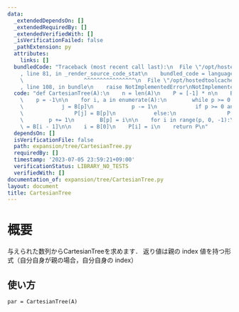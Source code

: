```yaml
---
data:
  _extendedDependsOn: []
  _extendedRequiredBy: []
  _extendedVerifiedWith: []
  _isVerificationFailed: false
  _pathExtension: py
  attributes:
    links: []
  bundledCode: "Traceback (most recent call last):\n  File \"/opt/hostedtoolcache/Python/3.11.4/x64/lib/python3.11/site-packages/onlinejudge_verify/documentation/build.py\"\
    , line 81, in _render_source_code_stat\n    bundled_code = language.bundle(\n\
    \                   ^^^^^^^^^^^^^^^^\n  File \"/opt/hostedtoolcache/Python/3.11.4/x64/lib/python3.11/site-packages/onlinejudge_verify/languages/python.py\"\
    , line 108, in bundle\n    raise NotImplementedError\nNotImplementedError\n"
  code: "def CartesianTree(A):\n    n = len(A)\n    P = [-1] * n\n    B = [-1] * n\n\
    \    p = -1\n\n    for i, a in enumerate(A):\n        while p >= 0 and a < A[B[p]]:\n\
    \            j = B[p]\n            p -= 1\n            if p >= 0 and a < A[B[p]]:\n\
    \                P[j] = B[p]\n            else:\n                P[j] = i\n\n\
    \        p += 1\n        B[p] = i\n\n    for i in range(p, 0, -1):\n        P[B[i]]\
    \ = B[i - 1]\n\n    i = B[0]\n    P[i] = i\n    return P\n"
  dependsOn: []
  isVerificationFile: false
  path: expansion/tree/CartesianTree.py
  requiredBy: []
  timestamp: '2023-07-05 23:59:21+09:00'
  verificationStatus: LIBRARY_NO_TESTS
  verifiedWith: []
documentation_of: expansion/tree/CartesianTree.py
layout: document
title: CartesianTree
---
```


# 概要
与えられた数列からCartesianTreeを求めます．
返り値は親の index 値を持つ形式（自分自身が親の場合，自分自身の index）


## 使い方
```
par = CartesianTree(A)
```
